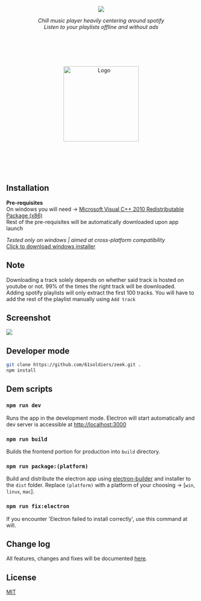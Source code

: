 <p align="center">
  <img src="https://cdn.discordapp.com/attachments/680880287864848428/897886404019908618/ZEEK.png">
</p>
<p align="center">
  <span><i>Chill music player heavily centering around spotify</i></span><br/>
  <span><i>Listen to your playlists offline and without ads</i></span>
  </p>
  <br/><br/><br/>
  <br/>
<p align="center" ><img src="https://cdn.discordapp.com/attachments/680880287864848428/897851702374432828/zeek_icon.png" alt="Logo" width="200" height="200"></p>  
<br/><br/><br/><br/>

## Installation

**Pre-requisites** <br/>
On windows you will need -> [Microsoft Visual C++ 2010 Redistributable Package (x86)](https://www.microsoft.com/en-us/download/details.aspx?id=26999) <br/>
Rest of the pre-requisites will be automatically downloaded upon app launch

*Tested only on windows | aimed at cross-platform compatibility*<br/>
[Click to download windows installer](https://github.com/61soldiers/zeek/releases/download/0.1.0/Zeek.Setup.0.1.0.exe)

## Note
Downloading a track solely depends on whether said track is hosted on youtube or not. 99% of the times the right track will be downloaded.
<br/>Adding spotify playlists will only extract the first 100 tracks. You will have to add the rest of the playlist manually using `Add track`

## Screenshot
<img src="https://cdn.discordapp.com/attachments/680880287864848428/897880296475734026/unknown.png">

## Developer mode

```bash
git clone https://github.com/61soldiers/zeek.git .
npm install
```

## Dem scripts

### `npm run dev`

Runs the app in the development mode.
Electron will start automatically and dev server is accessible at [http://localhost:3000](http://localhost:3000)

### `npm run build`

Builds the frontend portion for production into `build` directory.

### `npm run package:(platform)`

Build and distribute the electron app using [electron-builder](https://www.electron.build/) and installer to the `dist` folder. 
Replace `(platform)` with a platform of your choosing -> [`win`, `linux`, `mac`]. 

### `npm run fix:electron`

If you encounter 'Electron failed to install correctly', use this command at will.

## Change log
All features, changes and fixes will be documented [here](https://github.com/61soldiers/zeek/blob/master/CHANGELOG.md).

## License
[MIT](https://github.com/61soldiers/zeek/blob/master/LICENSE)